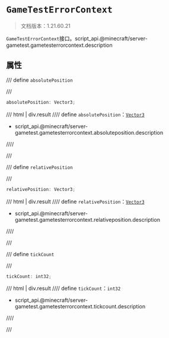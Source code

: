 # `GameTestErrorContext`

> 文档版本：1.21.60.21

`GameTestErrorContext`接口。script_api.@minecraft/server-gametest.gametesterrorcontext.description

## 属性

/// define
`absolutePosition`


///

```js
absolutePosition: Vector3;
```

/// html | div.result
//// define
`absolutePosition`：[`Vector3`](../../server/alpha/vector3.md)

- script_api.@minecraft/server-gametest.gametesterrorcontext.absoluteposition.description


////

///


/// define
`relativePosition`


///

```js
relativePosition: Vector3;
```

/// html | div.result
//// define
`relativePosition`：[`Vector3`](../../server/alpha/vector3.md)

- script_api.@minecraft/server-gametest.gametesterrorcontext.relativeposition.description


////

///


/// define
`tickCount`


///

```js
tickCount: int32;
```

/// html | div.result
//// define
`tickCount`：`int32`

- script_api.@minecraft/server-gametest.gametesterrorcontext.tickcount.description


////

///

